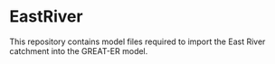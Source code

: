 # EastRiver
This repository contains model files required to import the East River catchment into the GREAT-ER model.
